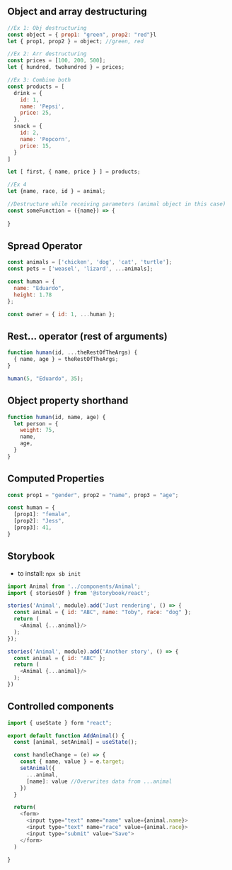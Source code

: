 ## Object and array destructuring
```javascript
//Ex 1: Obj destructuring
const object = { prop1: "green", prop2: "red"}l
let { prop1, prop2 } = object; //green, red

//Ex 2: Arr destructuring
const prices = [100, 200, 500];
let { hundred, twohundred } = prices;

//Ex 3: Combine both
const products = [
  drink = {
    id: 1,
    name: 'Pepsi',
    price: 25,
  },
  snack = {
    id: 2,
    name: 'Popcorn',
    price: 15,
  }
]

let [ first, { name, price } ] = products;

//Ex 4
let {name, race, id } = animal;

//Destructure while receiving parameters (animal object in this case)
const someFunction = ({name}) => {
  
}
```

## Spread Operator
```javascript
const animals = ['chicken', 'dog', 'cat', 'turtle'];
const pets = ['weasel', 'lizard', ...animals];

const human = {
  name: "Eduardo",
  height: 1.78
};

const owner = { id: 1, ...human };
```

## Rest... operator (rest of arguments)
```javascript
function human(id, ...theRestOfTheArgs) {
  { name, age } = theRestOfTheArgs;
}

human(5, "Eduardo", 35);
```

## Object property shorthand

```javascript
function human(id, name, age) {
  let person = {
    weight: 75,
    name,
    age,
  }
}
```

## Computed Properties
```javascript
const prop1 = "gender", prop2 = "name", prop3 = "age";

const human = {
  [prop1]: "female",
  [prop2]: "Jess",
  [prop3]: 41,
}

```

## Storybook

* to install: ```npx sb init```
```javascript
import Animal from '../components/Animal';
import { storiesOf } from '@storybook/react';

stories('Animal', module).add('Just rendering', () => {
  const animal = { id: "ABC", name: "Toby", race: "dog" };
  return (
    <Animal {...animal}/>
  );
});

stories('Animal', module).add('Another story', () => {
  const animal = { id: "ABC" };
  return (
    <Animal {...animal}/>
  );
})

```

## Controlled components
```javascript
import { useState } form "react";

export default function AddAnimal() {
  const [animal, setAnimal] = useState();

  const handleChange = (e) => {
    const { name, value } = e.target;
    setAnimal({
      ...animal,
      [name]: value //Overwrites data from ...animal
    })
  }

  return(
    <form>
      <input type="text" name="name" value={animal.name}>
      <input type="text" name="race" value={animal.race}>
      <input type="submit" value="Save">
    </form>
  )

}

```
